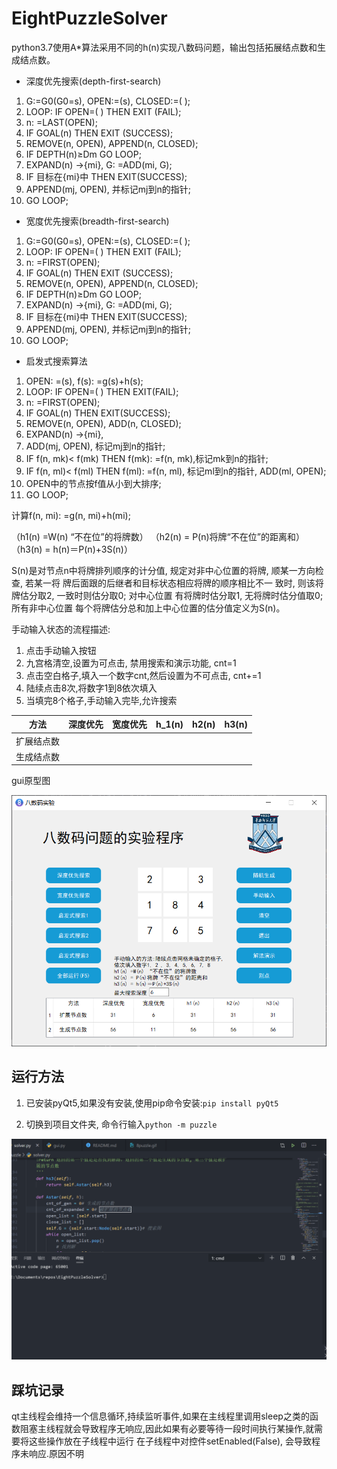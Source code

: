 # EightPuzzleSolver
 python3.7使用A*算法采用不同的h(n)实现八数码问题，输出包括拓展结点数和生成结点数。
- 深度优先搜索(depth-first-search)
1.  G:=G0(G0=s), OPEN:=(s), CLOSED:=( ); 
2.  LOOP:    IF OPEN=( ) THEN EXIT (FAIL); 
3.  n:   =LAST(OPEN); 
4.  IF GOAL(n) THEN EXIT (SUCCESS); 
5.  REMOVE(n, OPEN), APPEND(n, CLOSED); 
6.  IF DEPTH(n)≥Dm GO LOOP; 
7.  EXPAND(n) →{mi}, G:   =ADD(mi, G); 
8.  IF 目标在{mi}中 THEN EXIT(SUCCESS); 
9.  APPEND(mj, OPEN), 并标记mj到n的指针; 
10. GO LOOP; 

- 宽度优先搜索(breadth-first-search)
1.  G:=G0(G0=s), OPEN:=(s), CLOSED:=( ); 
2.  LOOP:    IF OPEN=( ) THEN EXIT (FAIL); 
3.  n:   =FIRST(OPEN); 
4.  IF GOAL(n) THEN EXIT (SUCCESS); 
5.  REMOVE(n, OPEN), APPEND(n, CLOSED); 
6.  IF DEPTH(n)≥Dm GO LOOP; 
7.  EXPAND(n) →{mi}, G:   =ADD(mi, G); 
8.  IF 目标在{mi}中 THEN EXIT(SUCCESS); 
9.  APPEND(mj, OPEN), 并标记mj到n的指针; 
10.  GO LOOP; 

+ 启发式搜索算法
1. OPEN: =(s), f(s): =g(s)+h(s);
2. LOOP: IF OPEN=( ) THEN EXIT(FAIL);
3. n: =FIRST(OPEN);
4. IF GOAL(n) THEN EXIT(SUCCESS);
5. REMOVE(n, OPEN), ADD(n, CLOSED);
6. EXPAND(n) →{mi},
7. ADD(mj, OPEN), 标记mj到n的指针;
8. IF f(n, mk)< f(mk) THEN f(mk): =f(n, mk),标记mk到n的指针;
9. IF f(n, ml)< f(ml) THEN f(ml): =f(n, ml), 标记ml到n的指针, ADD(ml, OPEN);
7. OPEN中的节点按f值从小到大排序;
8. GO LOOP; 

计算f(n, mi): =g(n, mi)+h(mi); 

  （h1(n) =W(n) “不在位”的将牌数）
  （h2(n) = P(n)将牌“不在位”的距离和）
  （h3(n) = h(n)＝P(n)+3S(n)） 

S(n)是对节点n中将牌排列顺序的计分值,
规定对非中心位置的将牌, 顺某一方向检查, 若某一将
牌后面跟的后继者和目标状态相应将牌的顺序相比不一
致时, 则该将牌估分取2, 一致时则估分取0; 对中心位置
有将牌时估分取1, 无将牌时估分值取0; 所有非中心位置
每个将牌估分总和加上中心位置的估分值定义为S(n)。

手动输入状态的流程描述:
1. 点击手动输入按钮
2. 九宫格清空,设置为可点击, 禁用搜索和演示功能, cnt=1
3. 点击空白格子,填入一个数字cnt,然后设置为不可点击, cnt+=1
4. 陆续点击8次,将数字1到8依次填入
5. 当填完8个格子,手动输入完毕,允许搜索

| 方法      | 深度优先 | 宽度优先 | h_1(n) | h2(n) | h3(n) |
| -------------- | ------------ | ------------ | ------ | ----------------- | ----------------- |
| 扩展结点数 |              |              |        |                   |                   |
| 生成结点数 |              |              |        |                   |                   |

gui原型图



![image-20200510235056457](README/原型图.png)

## 运行方法

1. 已安装pyQt5,如果没有安装,使用pip命令安装:`pip install pyQt5`

2. 切换到项目文件夹, 命令行输入`python -m puzzle`

    

![演示动图](README/8puzzle.gif)

## 踩坑记录
qt主线程会维持一个信息循环,持续监听事件,如果在主线程里调用sleep之类的函数阻塞主线程就会导致程序无响应,因此如果有必要等待一段时间执行某操作,就需要将这些操作放在子线程中运行
在子线程中对控件setEnabled(False), 会导致程序未响应.原因不明